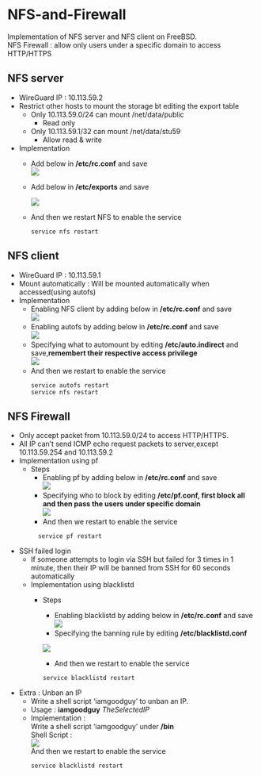 # NFS-and-Firewall
Implementation of NFS server and NFS client on FreeBSD.  
NFS Firewall : allow only users under a specific domain to access HTTP/HTTPS  
## NFS server
- WireGuard IP : 10.113.59.2
- Restrict other hosts to mount the storage bt editing the export table
  - Only 10.113.59.0/24 can mount /net/data/public
    - Read only
  - Only 10.113.59.1/32 can mount /net/data/stu59
    - Allow read & write
- Implementation  
   - Add below in **/etc/rc.conf** and save    
    ![](https://imgur.com/SA5tQLv.jpg)
   - Add below in **/etc/exports** and save  
  
      ![](https://imgur.com/LU3Ctb9.jpg)  
  
   - And then we restart NFS to enable the service
      ```
      service nfs restart
      ```
 
## NFS client
- WireGuard IP : 10.113.59.1
- Mount automatically : Will be mounted automatically when accessed(using autofs)
- Implementation  
  - Enabling NFS client by adding below in **/etc/rc.conf** and save  
    ![](https://imgur.com/yO4KWnY.jpg)
  - Enabling autofs by adding below in **/etc/rc.conf** and save  
    ![](https://imgur.com/zYLBmjG.jpg)
  - Specifying what to automount by editing **/etc/auto.indirect** and save,**remembert their respective access privilege**   
    ![](https://imgur.com/SCciyIN.jpg)
  - And then we restart to enable the service
    ```
    service autofs restart
    service nfs restart
    ```
## NFS Firewall
- Only accept packet from 10.113.59.0/24 to access HTTP/HTTPS.  
- All IP can’t send ICMP echo request packets to server,except 10.113.59.254 and 10.113.59.2
- Implementation using pf
  - Steps
    - Enabling pf by adding below in **/etc/rc.conf** and save  
    ![](https://imgur.com/8W1GqnS.jpg)
    - Specifying who to block by editing **/etc/pf.conf,
    first block all and then pass the users under specific domain**  
    ![](https://imgur.com/NmT2S6u.jpg)
    - And then we restart to enable the service
    ```
      service pf restart
    ```
 - SSH failed login
   - If someone attempts to login via SSH but failed for 3 times in 1 minute, then their IP will be banned from SSH for 60 seconds automatically
   - Implementation using blacklistd
     - Steps
       -  Enabling blacklistd by adding below in **/etc/rc.conf** and save  
       ![](https://imgur.com/BNZW72r.jpg) 
       - Specifying the banning rule by editing **/etc/blacklistd.conf**  
         
       ![](https://imgur.com/TWLzT4J.jpg) 
       - And then we restart to enable the service
        ```
        service blacklistd restart
        ```
  - Extra : Unban an IP
    - Write a shell script ‘iamgoodguy’ to unban an IP.
    - Usage : **iamgoodguy** *TheSelectedIP*
    - Implementation :  
        Write a shell script ‘iamgoodguy’ under **/bin**  
        Shell Script :  
        ![](https://imgur.com/Z7o431c.jpg)  
        And then we restart to enable the service
        ```
        service blacklistd restart
        ```
